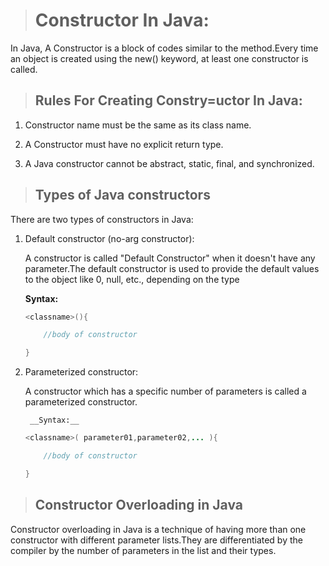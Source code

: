 > # Constructor In Java:

In Java, A Constructor
 is a block of codes similar to the method.Every time an object is created using the new() keyword, at least one constructor is called.

> ## Rules For Creating Constry=uctor In Java:

1. Constructor name must be the same as its class name.

2. A Constructor must have no explicit return type.

3. A Java constructor cannot be abstract, static, final, and synchronized.

> ## Types of Java constructors
There are two types of constructors in Java:

1. Default constructor (no-arg constructor):

    A constructor is called "Default Constructor" when it doesn't have any parameter.The default constructor is used to provide the default values to the object like 0, null, etc., depending on the type

    __Syntax:__
    ```java
    <classname>(){

        //body of constructor

    }
    ```

2. Parameterized constructor:

    A constructor which has a specific number of parameters is called a parameterized constructor.

        __Syntax:__
    ```java
    <classname>( parameter01,parameter02,... ){

        //body of constructor

    }
    ```

> ## Constructor Overloading in Java

Constructor overloading in Java is a technique of having more than one constructor with different parameter lists.They are differentiated by the compiler by the number of parameters in the list and their types.
